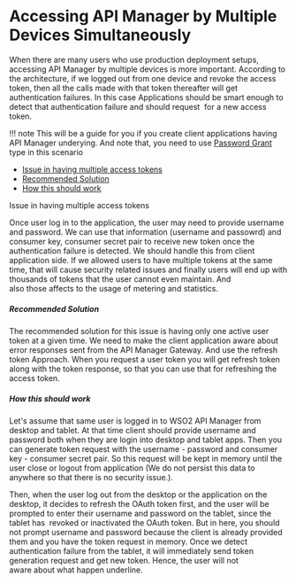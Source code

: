 # Accessing API Manager by Multiple Devices Simultaneously

When there are many users who use production deployment setups, accessing API Manager by multiple devices is more important. According to the architecture, if we logged out from one device and revoke the access token, then all the calls made with that token thereafter will get authentication failures. In this case Applications should be smart enough to detect that authentication failure and should request  for a new access token.

!!! note
This will be a guide for you if you create client applications having API Manager underying. And note that, you need to use [Password Grant](https://docs.wso2.com/display/AM260/Password+Grant) type in this scenario


-   [Issue in having multiple access tokens](#AccessingAPIManagerbyMultipleDevicesSimultaneously-Issueinhavingmultipleaccesstokens)
-   [Recommended Solution](#AccessingAPIManagerbyMultipleDevicesSimultaneously-RecommendedSolution)
-   [How this should work](#AccessingAPIManagerbyMultipleDevicesSimultaneously-Howthisshouldwork)

Issue in having multiple access tokens

Once user log in to the application, the user may need to provide username and password. We can use that information (username and passowrd) and consumer key, consumer secret pair to receive new token once the authentication failure is detected. We should handle this from client application side. If we allowed users to have multiple tokens at the same time, that will cause security related issues and finally users will end up with thousands of tokens that the user cannot even maintain. And also those affects to the usage of metering and statistics.

##### Recommended Solution

The recommended solution for this issue is having only one active user token at a given time. We need to make the client application aware about error responses sent from the API Manager Gateway. And use the refresh token Approach. When you request a user token you will get refresh token along with the token response, so that you can use that for refreshing the access token.

##### How this should work

Let's assume that same user is logged in to WSO2 API Manager from desktop and tablet. At that time client should provide username and password both when they are login into desktop and tablet apps. Then you can generate token request with the username - password and consumer key - consumer secret pair. So this request will be kept in memory until the user close or logout from application (We do not persist this data to anywhere so that there is no security issue.).

Then, when the user log out from the desktop or the application on the desktop, it decides to refresh the OAuth token first, and the user will be prompted to enter their username and password on the tablet, since the tablet has  revoked or inactivated the OAuth token. But in here, you should not prompt username and password because the client is already provided them and you have the token request in memory. Once we detect authentication failure from the tablet, it will immediately send token generation request and get new token. Hence, the user will not aware about what happen underline.

